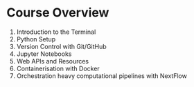 # Course Overview

1. Introduction to the Terminal
2. Python Setup
3. Version Control with Git/GitHub
4. Jupyter Notebooks
5. Web APIs and Resources
6. Containerisation with Docker
7. Orchestration heavy computational pipelines with NextFlow
